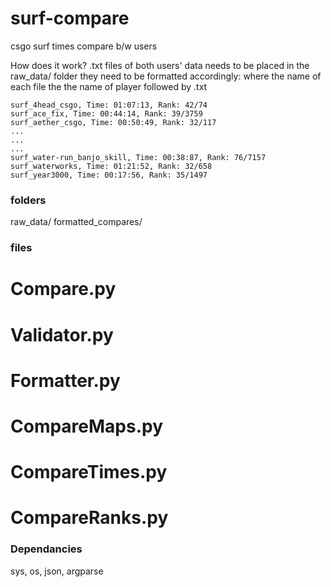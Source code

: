 # surf-compare
csgo surf times compare b/w users


How does it work?
.txt files of both users' data needs to be placed in the raw_data/ folder
they need to be formatted accordingly:
  where the name of each file the the name of player followed by .txt
  
  ```
  surf_4head_csgo, Time: 01:07:13, Rank: 42/74
  surf_ace_fix, Time: 00:44:14, Rank: 39/3759
  surf_aether_csgo, Time: 00:50:49, Rank: 32/117
  ...
  ...
  ... 
  surf_water-run_banjo_skill, Time: 00:38:87, Rank: 76/7157
  surf_waterworks, Time: 01:21:52, Rank: 32/658
  surf_year3000, Time: 00:17:56, Rank: 35/1497
  ```
  
### folders ###
raw_data/
formatted_compares/


### files ####
# Compare.py
# Validator.py
# Formatter.py
# CompareMaps.py
# CompareTimes.py
# CompareRanks.py

### Dependancies ###
sys, os, json, argparse
